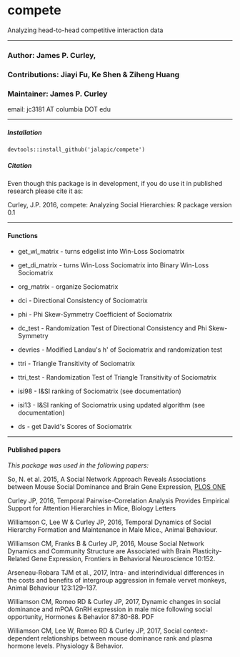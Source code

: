 # compete
Analyzing head-to-head competitive interaction data


-----
### Author: James P. Curley, 
### Contributions: Jiayi Fu, Ke Shen & Ziheng Huang
### Maintainer: James P. Curley
email:  jc3181  AT columbia DOT edu



-----
##### Installation
```
devtools::install_github('jalapic/compete')
```


##### Citation
Even though this package is in development, if you do use it in published research please cite it as:

Curley, J.P.  2016, compete: Analyzing Social Hierarchies: R package version 0.1


------

#### Functions

- get_wl_matrix - turns edgelist into Win-Loss Sociomatrix
- get_di_matrix - turns Win-Loss Sociomatrix into Binary Win-Loss Sociomatrix
- org_matrix - organize Sociomatrix

- dci - Directional Consistency of Sociomatrix
- phi - Phi Skew-Symmetry Coefficient of Sociomatrix
- dc_test - Randomization Test of Directional Consistency and Phi Skew-Symmetry
- devries - Modified Landau's h' of Sociomatrix and randomization test
- ttri - Triangle Transitivity of Sociomatrix
- ttri_test - Randomization Test of Triangle Transitivity of Sociomatrix
- isi98 - I&SI ranking of Sociomatrix (see documentation)
- isi13 - I&SI ranking of Sociomatrix using updated algorithm (see documentation)
- ds - get David's Scores of Sociomatrix




------

#### Published papers

_This package was used in the following papers:_

So, N. et al. 2015, A Social Network Approach Reveals Associations between Mouse Social Dominance and Brain Gene Expression,  <a href="http://journals.plos.org/plosone/article?id=10.1371/journal.pone.0134509" target="_blank">PLOS ONE</a>

Curley JP, 2016, Temporal Pairwise-Correlation Analysis Provides Empirical Support for Attention Hierarchies in Mice, Biology Letters

Williamson C, Lee W & Curley JP, 2016, Temporal Dynamics of Social Hierarchy Formation and Maintenance in Male Mice., Animal Behaviour.

Williamson CM, Franks B & Curley JP, 2016, Mouse Social Network Dynamics and Community Structure are Associated with Brain Plasticity-Related Gene Expression, Frontiers in Behavioral Neuroscience 10:152.

Arseneau-Robara TJM et al., 2017, Intra- and interindividual differences in the costs and benefits of intergroup aggression in female vervet monkeys, Animal Behaviour 123:129–137.

Williamson CM, Romeo RD & Curley JP, 2017, Dynamic changes in social dominance and mPOA GnRH expression in male mice following social opportunity, Hormones & Behavior 87:80-88. 
PDF

Williamson CM, Lee W, Romeo RD & Curley JP, 2017, Social context-dependent relationships between mouse dominance rank and plasma hormone levels. Physiology & Behavior.


<br>
<br>

